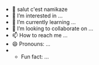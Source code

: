 - 👋 salut c'est namikaze
- 👀 I’m interested in ...
- 🌱 I’m currently learning ...
- 💞️ I’m looking to collaborate on ...
- 📫 How to reach me ...
- 😄 Pronouns: ...
- * Fun fact: ...

<!---
Namikaee/Namikaee is a ✨ special ✨ repository because its `README.md` (this file) appears on your GitHub profile.
You can click the Preview link to take a look at your changes.
--->
